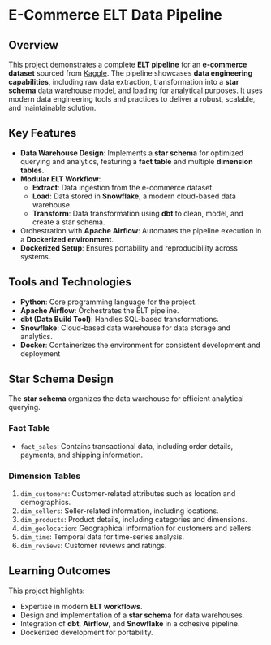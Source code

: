 # E-Commerce ELT Data Pipeline
## Overview
This project demonstrates a complete **ELT pipeline** for an **e-commerce dataset** sourced from [Kaggle](https://www.kaggle.com/datasets/olistbr/brazilian-ecommerce?select=olist_products_dataset.csv). The pipeline showcases **data engineering capabilities**, including raw data extraction, transformation into a **star schema** data warehouse model, and loading for analytical purposes. It uses modern data engineering tools and practices to deliver a robust, scalable, and maintainable solution.
## Key Features
- **Data Warehouse Design**: Implements a **star schema** for optimized querying and analytics, featuring a **fact table** and multiple **dimension tables**.
- **Modular ELT Workflow**:
  - **Extract**: Data ingestion from the e-commerce dataset.
  - **Load**: Data stored in **Snowflake**, a modern cloud-based data warehouse.
  - **Transform**: Data transformation using **dbt** to clean, model, and create a star schema.
- Orchestration with **Apache Airflow**: Automates the pipeline execution in a **Dockerized environment**.
- **Dockerized Setup**: Ensures portability and reproducibility across systems.
## Tools and Technologies
- **Python**: Core programming language for the project.
- **Apache Airflow**: Orchestrates the ELT pipeline.
- **dbt (Data Build Tool)**: Handles SQL-based transformations.
- **Snowflake**: Cloud-based data warehouse for data storage and analytics.
- **Docker**: Containerizes the environment for consistent development and deployment
## Star Schema Design
The **star schema** organizes the data warehouse for efficient analytical querying.
### Fact Table
- `fact_sales`: Contains transactional data, including order details, payments, and shipping information.
### Dimension Tables
1. `dim_customers`: Customer-related attributes such as location and demographics.
2. `dim_sellers`: Seller-related information, including locations.
3. `dim_products`: Product details, including categories and dimensions.
4. `dim_geolocation`: Geographical information for customers and sellers.
5. `dim_time`: Temporal data for time-series analysis.
6. `dim_reviews`: Customer reviews and ratings.
## Learning Outcomes
This project highlights:
- Expertise in modern **ELT workflows**.
- Design and implementation of a **star schema** for data warehouses.
- Integration of **dbt**, **Airflow**, and **Snowflake** in a cohesive pipeline.
- Dockerized development for portability.
